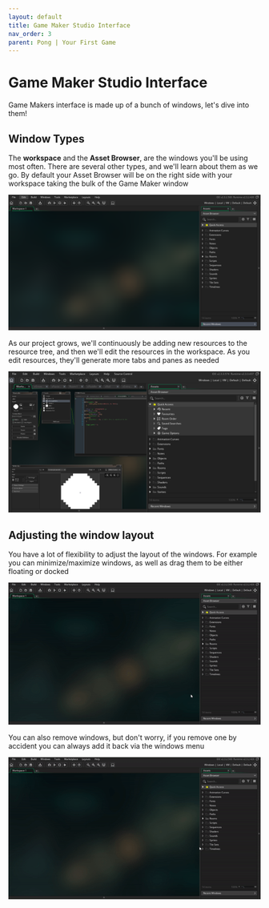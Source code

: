 ```yaml
---
layout: default
title: Game Maker Studio Interface
nav_order: 3
parent: Pong | Your First Game
---
```


# Game Maker Studio Interface

Game Makers interface is made up of a bunch of windows, let's dive into them!

## Window Types

The **workspace** and the **Asset Browser**, are the windows you'll be using most often. There are several other types, and we'll learn about them as we go. By default your Asset Browser will be on the right side with your workspace taking the bulk of the Game Maker window

![](../../images/pong/workspace_and_assets.png)

As our project grows, we'll continuously be adding new resources to the resource tree, and then we'll edit the resources in the workspace. As you edit resources, they'll generate more tabs and panes as needed

![](../../images/pong/busy_workspace.png)

## Adjusting the window layout

You have a lot of flexibility to adjust the layout of the windows. For example you can minimize/maximize windows, as well as drag them to be either floating or docked

![](../../images/pong/min_max_drag.gif)

You can also remove windows, but don't worry, if you remove one by accident you can always add it back via the windows menu

![](../../images/pong/close_reopen_window.gif)
